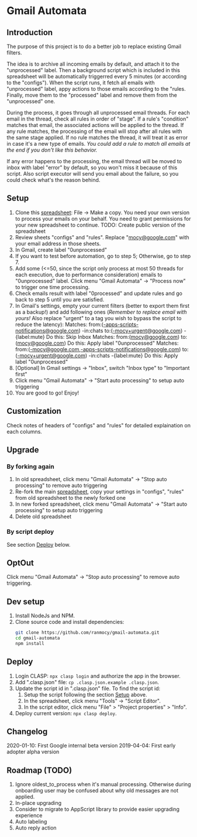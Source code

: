 # Gmail Automata

## Introduction

The purpose of this project is to do a better job to replace existing Gmail
filters.

The idea is to archive all incoming emails by default, and attach it to
the "unprocessed" label. Then a background script which is included in
this spreadsheet will be automatically triggerred every 5 minutes (or according
to the "configs"). When the script runs, it fetch all emails with "unprocessed"
label, appy actions to those emails according to the "rules. Finally, move them
to the "processed" label and remove them from the "unprocessed" one.

During the process, it goes through all unprocessed email threads. For each
email in the thread, check all rules in order of "stage". If a rule's
"condition" matches that email, the associated actions will be applied to the
thread. If any rule matches, the processing of the email will stop after all
rules with the same stage applied. If no rule matches the thread, it will treat
it as error in case it's a new type of emails. *You could add a rule to match
all emails at the end if you don't like this behavior.*

If any error happens to the processing, the email thread will be moved to inbox
with label "error" by default, so you won't miss it because of this script. Also
script executor will send you email about the failure, so you could check what's
the reason behind.

## Setup

1. Clone this [spreadsheet](spreadsheet): File -> Make a copy. You need your own
  version to process your emails on your behalf. You need to grant permissions
  for your new spreadsheet to continue.
    TODO: Create public version of the spreadsheet
2. Review sheets "configs" and "rules". Replace "mocy@google.com" with your
  email address in those sheets.
3. In Gmail, create label "0unprocessed"
4. If you want to test before automation, go to step 5; Otherwise, go to step 7.
5. Add some (<=50, since the script only process at most 50 threads for each
  execution, due to performance consideration) emails to "0unprocessed" label.
  Click menu "Gmail Automata" -> "Process now" to trigger one time processing.
6. Check emails result with label "0processed" and update rules and go back to
  step 5 until you are satisfied.
7. In Gmail's settings, empty your current filters (better to export them first
  as a backup!) and add following ones (*Remember to replace email with yours!*
  Also replace "urgent" to a tag you wish to bypass the script to reduce the
  latency):
    Matches: from:(-apps-scripts-notifications@google.com) -in:chats to:(-mocy+urgent@google.com) -{label:mute}
    Do this: Skip Inbox
    Matches: from:(mocy@google.com) to:(mocy@google.com)
    Do this: Apply label "0unprocessed"
    Matches: from:(-mocy@google.com,-apps-scripts-notifications@google.com) to:(-mocy+urgent@google.com) -in:chats -{label:mute}
    Do this: Apply label "0unprocessed"
8. [Optional] In Gmail settings -> "Inbox", switch "Inbox type" to
  "Important first"
9. Click menu "Gmail Automata" -> "Start auto processing" to setup auto
  triggering
10. You are good to go! Enjoy!

## Customization

Check notes of headers of "configs" and "rules" for detailed explaination on
each columns.

## Upgrade

### By forking again

1. In old spreadsheet, click menu "Gmail Automata" -> "Stop auto processing" to
  remove auto triggering
2. Re-fork the main [spreadsheet](spreadsheet), copy your settings in "configs",
  "rules" from old spreadsheet to the newly forked one
3. In new forked spreadsheet, click menu "Gmail Automata" ->
  "Start auto processing" to setup auto triggering
4. Delete old spreadsheet

### By script deploy

See section [Deploy](#Deploy) below.

## OptOut

Click menu "Gmail Automata" -> "Stop auto processing" to remove auto triggering.

## Dev setup

1. Install NodeJs and NPM.
2. Clone source code and install dependencies:
    ```bash
    git clone https://github.com/ranmocy/gmail-automata.git
    cd gmail-automata
    npm install
    ```

## Deploy

1. Login CLASP: `npx clasp login` and authorize the app in the browser.
2. Add ".clasp.json" file: `cp .clasp.json.example .clasp.json`.
3. Update the script id in ".clasp.json" file. To find the script id:
    1. Setup the script following the section [Setup](#Setup) above.
    2. In the spreadsheet, click menu "Tools" -> "Script Editor".
    3. In the script editor, click menu "File" > "Project properties" > "Info".
4. Deploy current version: `npx clasp deploy`.

## Changelog

2020-01-10: First Google internal beta version
2019-04-04: First early adopter alpha version


## Roadmap (TODO)

1. Ignore oldest_to_process when it's manual processing. Otherwise during
  onboarding user may be confused about why old messages are not applied.
2. In-place upgrading
3. Consider to migrate to AppScript library to provide easier upgrading
  experience
3. Auto labeling
6. Auto reply action

[spreadsheet]: https://docs.google.com/spreadsheets/d/1GB8OerhRTTHUf067Y-iU2Y8MVueg4GLAi6P3HapqwH4/edit?usp=sharing
